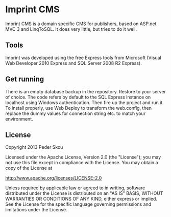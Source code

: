 Imprint CMS
===========

Imprint CMS is a domain specific CMS for publishers, based on ASP.net MVC 3 and LinqToSQL. It does very little, but tries to do it well.

Tools
-----

Imprint was developed using the free Express tools from Microsoft (Visual Web Developer 2010 Express and SQL Server 2008 R2 Express).

Get running
-----------

There is an empty database backup in the repository. Restore to your server of choice. The code refers by default to the SQL Express instance on localhost using Windows authentication.
Then fire up the project and run it.
To install properly, use Web Deploy to transform the web.config, then replace the dummy values for connection string etc. to match your environment.

License
-------

Copyright 2013 Peder Skou

Licensed under the Apache License, Version 2.0 (the "License");
you may not use this file except in compliance with the License.
You may obtain a copy of the License at

http://www.apache.org/licenses/LICENSE-2.0

Unless required by applicable law or agreed to in writing, software
distributed under the License is distributed on an "AS IS" BASIS,
WITHOUT WARRANTIES OR CONDITIONS OF ANY KIND, either express or implied.
See the License for the specific language governing permissions and
limitations under the License.
